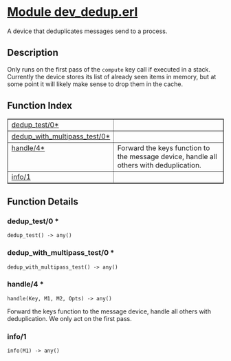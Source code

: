 # [Module dev_dedup.erl](https://github.com/permaweb/HyperBEAM/blob/main/src/dev_dedup.erl)




A device that deduplicates messages send to a process.

<a name="description"></a>

## Description ##
Only runs on the first pass of the `compute` key call if executed
in a stack. Currently the device stores its list of already seen
items in memory, but at some point it will likely make sense to
drop them in the cache.<a name="index"></a>

## Function Index ##


<table width="100%" border="1" cellspacing="0" cellpadding="2" summary="function index"><tr><td valign="top"><a href="#dedup_test-0">dedup_test/0*</a></td><td></td></tr><tr><td valign="top"><a href="#dedup_with_multipass_test-0">dedup_with_multipass_test/0*</a></td><td></td></tr><tr><td valign="top"><a href="#handle-4">handle/4*</a></td><td>Forward the keys function to the message device, handle all others
with deduplication.</td></tr><tr><td valign="top"><a href="#info-1">info/1</a></td><td></td></tr></table>


<a name="functions"></a>

## Function Details ##

<a name="dedup_test-0"></a>

### dedup_test/0 * ###

`dedup_test() -> any()`

<a name="dedup_with_multipass_test-0"></a>

### dedup_with_multipass_test/0 * ###

`dedup_with_multipass_test() -> any()`

<a name="handle-4"></a>

### handle/4 * ###

`handle(Key, M1, M2, Opts) -> any()`

Forward the keys function to the message device, handle all others
with deduplication. We only act on the first pass.

<a name="info-1"></a>

### info/1 ###

`info(M1) -> any()`

